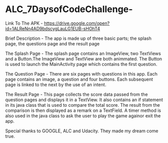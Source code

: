 # ALC_7DaysofCodeChallenge-
Link To The APK - https://drive.google.com/open?id=1ALReNn4AD9bdscygLauLG1EUB-sHOhT4

Brief Description -
The app is made up of three basic parts; the splash page, the questions page and the result page

The Splash Page -
The splash page contains an ImageView, two TextViews and a Button.The ImageView and TextView are both animmated. The Button is used to launch
the MainActivity page which contains the first question.

The Question Page -
There are six pages with questions in this app. Each page contains an image, a question and four buttons. Each subsequent page is linked to
the next by the use of an intent.

The Result Page -
This page collects the score data passed from the question pages and displays it in a TextView. It also contains an if statement in its java
class that is used to compare the total score. The result from the comparison is then displayed as a remark on a TextField.
A timer method is also used in the java class to ask the user to play the game againor exit the app.

Special thanks to GOOGLE, ALC and Udacity. They made my dream come true.
